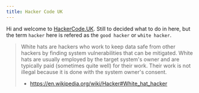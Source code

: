 ```yaml
---
title: Hacker Code UK
---
```


Hi and welcome to [HackerCode.UK](https://hackercode.uk). Still to decided what to do in here, but the term `hacker` here
is refered as the `good hacker` or `white hacker`.

> White hats are hackers who work to keep data safe from other hackers by finding system vulnerabilities that can be mitigated.
> White hats are usually employed by the target system's owner and are typically paid (sometimes quite well) for their work.
> Their work is not illegal because it is done with the system owner's consent.
> 
> - <https://en.wikipedia.org/wiki/Hacker#White_hat_hacker>


